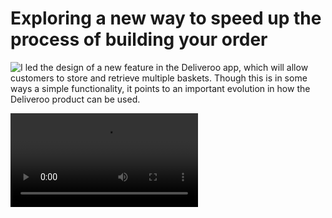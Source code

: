 # Exploring a new way to speed up the process of building your order

![I led the design of a new feature in the Deliveroo app, which will allow customers to store and retrieve multiple baskets. Though this is in some ways a simple functionality, it points to an important evolution in how the Deliveroo product can be used.](/quick-view-1.png)

<video>
  <source src="/quick-view-proto.mp4" type="video/mp4">
  Your browser does not support the video tag.
</video>
